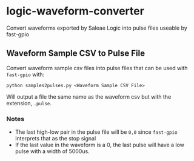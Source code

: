 # logic-waveform-converter
Convert waveforms exported by Saleae Logic into pulse files useable by fast-gpio

## Waveform Sample CSV to Pulse File

Convert waveform sample csv files into pulse files that can be used with `fast-gpio` with:

```
python samples2pulses.py <Waveform Sample CSV File>
```

Will output a file the same name as the waveform csv but with the extension, `.pulse`.

### Notes

* The last high-low pair in the pulse file will be `0,0` since `fast-gpio` interprets that as the stop signal
* If the last value in the waveform is a 0, the last pulse will have a low pulse with a width of 5000us.

